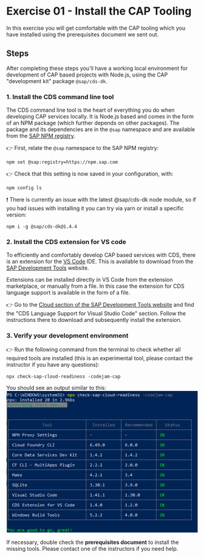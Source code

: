 # Exercise 01 - Install the CAP Tooling

In this exercise you will get comfortable with the CAP tooling which you have installed using the prerequisites document we sent out.

## Steps

After completing these steps you'll have a working local environment for development of CAP based projects with Node.js, using the CAP "development kit" package `@sap/cds-dk`.

### 1. Install the CDS command line tool

The CDS command line tool is the heart of everything you do when developing CAP services locally. It is Node.js based and comes in the form of an NPM package (which further depends on other packages). The package and its dependencies are in the `@sap` namespace and are available from the [SAP NPM registry](https://blogs.sap.com/2017/05/16/sap-npm-registry-launched-making-the-lives-of-node.js-developers-easier/).

:point_right: First, relate the `@sap` namespace to the SAP NPM registry:

```
npm set @sap:registry=https://npm.sap.com
```

:point_right: Check that this setting is now saved in your configuration, with:

```
npm config ls
```

:exclamation: There is currently an issue with the latest @sap/cds-dk node module, so if you had issues with installing it you can try via yarn or install a specific version:

```
npm i -g @sap/cds-dk@1.4.4
```

### 2. Install the CDS extension for VS code

To efficiently and comfortably develop CAP based services with CDS, there is an extension for the [VS Code](https://code.visualstudio.com/) IDE. This is available to download from the [SAP Development Tools](https://tools.hana.ondemand.com/) website.

Extensions can be installed directly in VS Code from the extension marketplace, or manually from a file. In this case the extension for CDS language support is available in the form of a file.

:point_right: Go to the [Cloud section of the SAP Development Tools website](https://tools.hana.ondemand.com/#cloud) and find the "CDS Language Support for Visual Studio Code" section. Follow the instructions there to download and subsequently install the extension.

### 3. Verify your development environment

:point_right: Run the following command from the terminal to check whether all required tools are installed (this is an experimental tool, please contact the instructor if you have any questions):

```
npx check-sap-cloud-readiness -codejam-cap
```

You should see an output similar to this:  
![out](output.png)

If necessary, double check the **prerequisites document**  to install the missing tools. Please contact one of the instructors if you need help.
